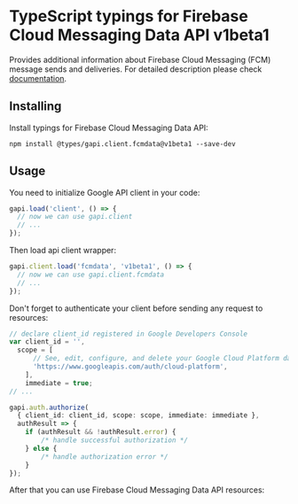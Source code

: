 # TypeScript typings for Firebase Cloud Messaging Data API v1beta1

Provides additional information about Firebase Cloud Messaging (FCM) message sends and deliveries.
For detailed description please check [documentation](https://firebase.google.com/docs/cloud-messaging).

## Installing

Install typings for Firebase Cloud Messaging Data API:

```
npm install @types/gapi.client.fcmdata@v1beta1 --save-dev
```

## Usage

You need to initialize Google API client in your code:

```typescript
gapi.load('client', () => {
  // now we can use gapi.client
  // ...
});
```

Then load api client wrapper:

```typescript
gapi.client.load('fcmdata', 'v1beta1', () => {
  // now we can use gapi.client.fcmdata
  // ...
});
```

Don't forget to authenticate your client before sending any request to resources:

```typescript
// declare client_id registered in Google Developers Console
var client_id = '',
  scope = [ 
      // See, edit, configure, and delete your Google Cloud Platform data
      'https://www.googleapis.com/auth/cloud-platform',
    ],
    immediate = true;
// ...

gapi.auth.authorize(
  { client_id: client_id, scope: scope, immediate: immediate },
  authResult => {
    if (authResult && !authResult.error) {
        /* handle successful authorization */
    } else {
        /* handle authorization error */
    }
});
```

After that you can use Firebase Cloud Messaging Data API resources:

```typescript
```
